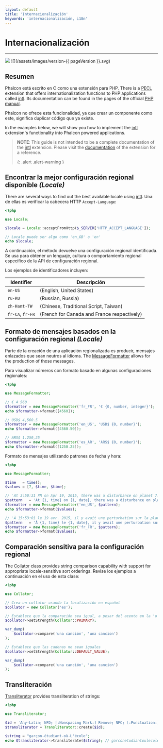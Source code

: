 ```yaml
---
layout: default
title: 'Internacionalización'
keywords: 'internacionalización, i18n'
---
```


# Internacionalización
- - -
![](/assets/images/document-status-stable-success.svg) ![](/assets/images/version-{{ pageVersion }}.svg)

## Resumen
Phalcon está escrito en C como una extensión para PHP. There is a [PECL][intl] extension that offers internationalization functions to PHP applications called [intl][intl]. Its documentation can be found in the pages of the official [PHP manual][intl-manual].

Phalcon no ofrece esta funcionalidad, ya que crear un componente como este, significa duplicar código que ya existe.

In the examples below, we will show you how to implement the [intl][intl] extension's functionality into Phalcon powered applications.

> **NOTE**: This guide is not intended to be a complete documentation of the [intl][intl] extension. Please visit the [documentation][intl-book] of the extension for a reference. 
> 
> {: .alert .alert-warning }

## Encontrar la mejor configuración regional disponible *(Locale)*
There are several ways to find out the best available locale using [intl][intl]. Una de ellas es verificar la cabecera HTTP `Accept-Language`:

```php
<?php

use Locale;

$locale = Locale::acceptFromHttp($_SERVER['HTTP_ACCEPT_LANGUAGE']);

// Locale puede ser algo como 'en_GB' o 'en'
echo $locale;
```

A continuación, el método devuelve una configuración regional identificada. Se usa para obtener un lenguaje, cultura o comportamiento regional específico de la API de configuración regional.

Los ejemplos de identificadores incluyen:

| Identifier       | Descripción                                 |
| ---------------- | ------------------------------------------- |
| `en-US`          | (English, United States)                    |
| `ru-RU`          | (Russian, Russia)                           |
| `zh-Hant-TW`     | (Chinese, Traditional Script, Taiwan)       |
| `fr-CA`, `fr-FR` | (French for Canada and France respectively) |

## Formato de mensajes basados en la configuración regional *(Locale)*
Parte de la creación de una aplicación regionalizada es producir, mensajes enlazados que sean neutros al idioma. The [MessageFormatter][messageformatter] allows for the production of those messages.

Para visualizar números con formato basado en algunas configuraciones regionales:

```php
<?php

use MessageFormatter;

// € 4 560
$formatter = new MessageFormatter('fr_FR', '€ {0, number, integer}');
echo $formatter->format([4560]);

// USD$ 4,560.5
$formatter = new MessageFormatter('en_US', 'USD$ {0, number}');
echo $formatter->format([4560.50]);

// ARS$ 1.250,25
$formatter = new MessageFormatter('es_AR', 'ARS$ {0, number}');
echo $formatter->format([1250.25]);
```

Formato de mensajes utilizando patrones de fecha y hora:

```php
<?php

use MessageFormatter;

$time   = time();
$values = [7, $time, $time];

// 'At 3:50:31 PM on Apr 19, 2015, there was a disturbance on planet 7.'
$pattern   = 'At {1, time} on {1, date}, there was a disturbance on planet {0, number}.';
$formatter = new MessageFormatter('en_US', $pattern);
echo $formatter->format($values);

// 'À 15:53:01 le 19 avr. 2015, il y avait une perturbation sur la planète 7.'
$pattern   = 'À {1, time} le {1, date}, il y avait une perturbation sur la planète {0, number}.';
$formatter = new MessageFormatter('fr_FR', $pattern);
echo $formatter->format($values);
```

## Comparación sensitiva para la configuración regional
The [Collator][collator] class provides string comparison capability with support for appropriate locale-sensitive sort orderings. Revise los ejemplos a continuación en el uso de esta clase:

```php
<?php

use Collator;

// Crea un collator usando la localización en español
$collator = new Collator('es');

// Establece que la comparación sea igual, a pesar del acento en la 'o'
$collator->setStrength(Collator::PRIMARY);

var_dump(
    $collator->compare('una canción', 'una cancion')
);

// Establece que las cadenas no sean iguales
$collator->setStrength(Collator::DEFAULT_VALUE);

var_dump(
    $collator->compare('una canción', 'una cancion')
);
```

## Transliteración
[Transliterator][transliterator] provides transliteration of strings:

```php
<?php

use Transliterator;

$id = 'Any-Latin; NFD; [:Nonspacing Mark:] Remove; NFC; [:Punctuation:] Remove; Lower();';
$transliterator = Transliterator::create($id);

$string = "garçon-étudiant-où-L'école";
echo $transliterator->transliterate($string); // garconetudiantoulecole
```

[intl]: https://pecl.php.net/package/intl

[intl]: https://pecl.php.net/package/intl
[intl-manual]: https://www.php.net/manual/en/intro.intl.php
[intl-book]: https://www.php.net/manual/en/book.intl.php
[messageformatter]: https://www.php.net/manual/en/class.messageformatter.php
[collator]: https://www.php.net/manual/en/class.collator.php
[transliterator]: https://www.php.net/manual/en/class.transliterator.php
